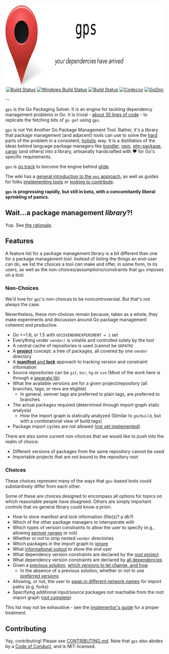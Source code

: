 <p align="center">
<img 
    src="header.png"
    width="800" height="255" border="0" alt="gps">
<br>
<a href="https://circleci.com/gh/sdboyer/gps"><img src="https://circleci.com/gh/sdboyer/gps.svg?style=svg" alt="Build Status"></a>
<a href="https://ci.appveyor.com/project/sdboyer/gps"><img src="https://ci.appveyor.com/api/projects/status/github/sdboyer/gps?svg=true&passingText=Windows%20-%20OK&failingText=Windows%20-%20failed&pendingText=Windows%20-%20pending" alt="Windows Build Status"></a>
<a href="https://goreportcard.com/report/github.com/sdboyer/gps"><img src="https://goreportcard.com/badge/github.com/sdboyer/gps" alt="Build Status"></a>
<a href="https://codecov.io/gh/sdboyer/gps"><img src="https://codecov.io/gh/sdboyer/gps/branch/master/graph/badge.svg" alt="Codecov" /></a>
<a href="https://godoc.org/github.com/sdboyer/gps"><img src="https://godoc.org/github.com/sdboyer/gps?status.svg" alt="GoDoc"></a>
</p>

--

`gps` is the Go Packaging Solver. It is an engine for tackling dependency
management problems in Go. It is trivial - [about 35 lines of
code](https://github.com/sdboyer/gps/blob/master/example.go) - to replicate the
fetching bits of `go get` using `gps`.

`gps` is _not_ Yet Another Go Package Management Tool. Rather, it's a library
that package management (and adjacent) tools can use to solve the
[hard](https://en.wikipedia.org/wiki/Boolean_satisfiability_problem) parts of
the problem in a consistent,
[holistic](https://medium.com/@sdboyer/so-you-want-to-write-a-package-manager-4ae9c17d9527)
way. It is a distillation of the ideas behind language package managers like
[bundler](http://bundler.io), [npm](https://www.npmjs.com/),
[elm-package](https://github.com/elm-lang/elm-package),
[cargo](https://crates.io/) (and others) into a library, artisanally
handcrafted with ❤️ for Go's specific requirements.

`gps` is [on track](https://github.com/Masterminds/glide/pull/384) to become the engine behind [glide](https://glide.sh).

The wiki has a [general introduction to the `gps`
approach](https://github.com/sdboyer/gps/wiki/Introduction-to-gps), as well
as guides for folks [implementing
tools](https://github.com/sdboyer/gps/wiki/gps-for-Implementors) or [looking
to contribute](https://github.com/sdboyer/gps/wiki/gps-for-Contributors).

**`gps` is progressing rapidly, but still in beta, with a concomitantly liberal sprinkling of panics.**

## Wait...a package management _library_?!

Yup. See [the rationale](https://github.com/sdboyer/gps/wiki/Rationale).

## Features

A feature list for a package management library is a bit different than one for
a package management tool. Instead of listing the things an end-user can do,
we list the choices a tool *can* make and offer, in some form, to its users, as
well as the non-choices/assumptions/constraints that `gps` imposes on a tool.

### Non-Choices

We'd love for `gps`'s non-choices to be noncontroversial. But that's not always
the case.

Nevertheless, these non-choices remain because, taken as a whole, they make
experiments and discussion around Go package management coherent and
productive.

* Go >=1.6, or 1.5 with `GO15VENDOREXPERIMENT = 1` set
* Everything under `vendor/` is volatile and controlled solely by the tool
* A central cache of repositories is used (cannot be `GOPATH`)
* A [**project**](https://godoc.org/github.com/sdboyer/gps#ProjectRoot) concept:
  a tree of packages, all covered by one `vendor` directory
* A [**manifest** and
  **lock**](https://github.com/sdboyer/gps/wiki/gps-for-Implementors#manifests-and-locks)
  approach to tracking version and constraint information
* Source repositories can be `git`, `bzr`, `hg` or `svn` (Most of the work here is through a [separate lib](https://github.com/Masterminds/vcs))
* What the available versions are for a given project/repository (all branches, tags, or revs are eligible)
  * In general, semver tags are preferred to plain tags, are preferred to branches
* The actual packages required (determined through import graph static analysis)
  * How the import graph is statically analyzed (Similar to `go/build`, but with a combinatorial view of build tags)
* Package import cycles are not allowed ([not yet implemented](https://github.com/sdboyer/gps/issues/66))

There are also some current non-choices that we would like to push into the realm of choice:

* Different versions of packages from the same repository cannot be used
* Importable projects that are not bound to the repository root

### Choices

These choices represent many of the ways that `gps`-based tools could
substantively differ from each other.

Some of these are choices designed to encompass all options for topics on which
reasonable people have disagreed. Others are simply important controls that no
general library could know _a priori_.

* How to store manifest and lock information (file(s)? a db?)
* Which of the other package managers to interoperate with
* Which types of version constraints to allow the user to specify (e.g., allowing [semver ranges](https://docs.npmjs.com/misc/semver) or not)
* Whether or not to strip nested `vendor` directories
* Which packages in the import graph to [ignore](https://github.com/sdboyer/gps/wiki/gps-for-Implementors#ignoring-packages)
* What [informational output](https://github.com/sdboyer/gps/wiki/gps-for-Implementors#trace-and-tracelogger) to show the end user
* What dependency version constraints are declared by the [root project](https://github.com/sdboyer/gps/wiki/gps-for-Implementors#manifest-data)
* What dependency version constraints are declared by [all dependencies](https://github.com/sdboyer/gps/wiki/gps-for-Implementors#the-projectanalyzer)
* Given a [previous solution](https://github.com/sdboyer/gps/wiki/gps-for-Implementors#lock-data), [which versions to let change, and how](https://github.com/sdboyer/gps/wiki/gps-for-Implementors#tochange-changeall-and-downgrade)
  * In the absence of a previous solution, whether or not to use [preferred versions](https://github.com/sdboyer/gps/wiki/gps-for-Implementors#preferred-versions)
* Allowing, or not, the user to [swap in different network names](https://github.com/sdboyer/gps/wiki/gps-for-Implementors#projectidentifier) for import paths (e.g. forks)
* Specifying additional input/source packages not reachable from the root import graph ([not complete](https://github.com/sdboyer/gps/issues/42))

This list may not be exhaustive - see the
[implementor's guide](https://github.com/sdboyer/gps/wiki/gps-for-Implementors)
for a proper treatment.

## Contributing

Yay, contributing! Please see
[CONTRIBUTING.md](https://github.com/sdboyer/gps/blob/master/CONTRIBUTING.md).
Note that `gps` also abides by a [Code of
Conduct](https://github.com/sdboyer/gps/blob/master/CODE_OF_CONDUCT.md), and is MIT-licensed.
